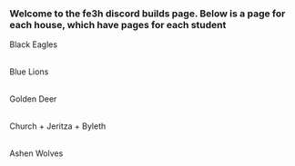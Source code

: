 ### Welcome to the fe3h discord builds page. Below is a page for each house, which have pages for each student

Black Eagles <br> <br> 

Blue Lions <br> <br>

Golden Deer <br> <br>

Church + Jeritza + Byleth <br> <br>

Ashen Wolves
